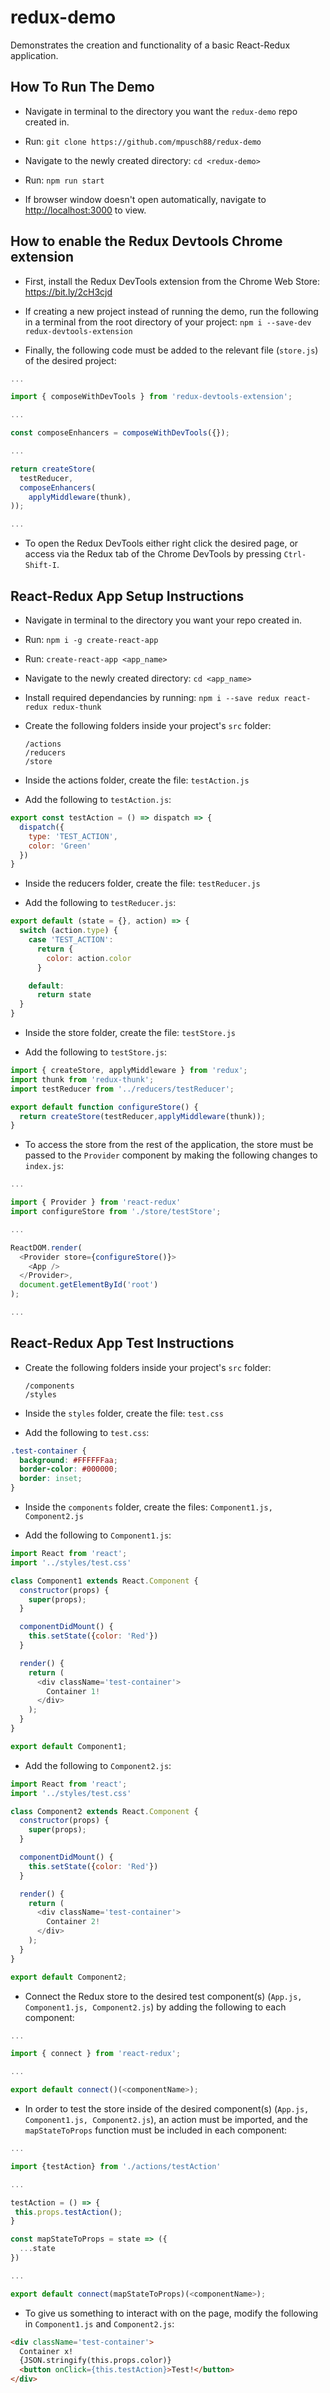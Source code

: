 # redux-demo

Demonstrates the creation and functionality of a basic React-Redux application.

## How To Run The Demo

- Navigate in terminal to the directory you want the `redux-demo` repo created in.

- Run: `git clone https://github.com/mpusch88/redux-demo`

- Navigate to the newly created directory: `cd <redux-demo>`

- Run: `npm run start`

- If browser window doesn't open automatically, navigate to <http://localhost:3000> to view.

## How to enable the Redux Devtools Chrome extension

- First, install the Redux DevTools extension from the Chrome Web Store:
  <https://bit.ly/2cH3cjd>

- If creating a new project instead of running the demo, run the following in a terminal
  from the root directory of your project: `npm i --save-dev redux-devtools-extension`

- Finally, the following code must be added to the relevant file (`store.js`) of the
  desired project:

```javascript
...

import { composeWithDevTools } from 'redux-devtools-extension';

...

const composeEnhancers = composeWithDevTools({});

...

return createStore(
  testReducer,
  composeEnhancers(
    applyMiddleware(thunk),
));

...
```

- To open the Redux DevTools either right click the desired page, or access via the Redux
  tab of the Chrome DevTools by pressing `Ctrl-Shift-I`.

## React-Redux App Setup Instructions

- Navigate in terminal to the directory you want your repo created in.

- Run: `npm i -g create-react-app`

- Run: `create-react-app <app_name>`

- Navigate to the newly created directory: `cd <app_name>`

- Install required dependancies by running: `npm i --save redux react-redux redux-thunk`

- Create the following folders inside your project's `src` folder:

      /actions
      /reducers
      /store

- Inside the actions folder, create the file: `testAction.js`

- Add the following to `testAction.js`:

```javascript
export const testAction = () => dispatch => {
  dispatch({
    type: 'TEST_ACTION',
    color: 'Green'
  })
}
```

- Inside the reducers folder, create the file: `testReducer.js`

- Add the following to `testReducer.js`:

```javascript
export default (state = {}, action) => {
  switch (action.type) {
    case 'TEST_ACTION':
      return {
        color: action.color
      }

    default:
      return state
  }
}
```

- Inside the store folder, create the file: `testStore.js`

- Add the following to `testStore.js`:

```javascript
import { createStore, applyMiddleware } from 'redux';
import thunk from 'redux-thunk';
import testReducer from '../reducers/testReducer';

export default function configureStore() {
  return createStore(testReducer,applyMiddleware(thunk));
}
```

- To access the store from the rest of the application, the store must be passed to the
  `Provider` component by making the following changes to `index.js`:

```javascript
...

import { Provider } from 'react-redux'
import configureStore from './store/testStore';

...

ReactDOM.render(
  <Provider store={configureStore()}>
    <App />
  </Provider>,
  document.getElementById('root')
);

...
```

## React-Redux App Test Instructions

- Create the following folders inside your project's `src` folder:

      /components
      /styles

- Inside the `styles` folder, create the file: `test.css`

- Add the following to `test.css`:

```css
.test-container {
  background: #FFFFFFaa;
  border-color: #000000;
  border: inset;
}
```

- Inside the `components` folder, create the files: `Component1.js, Component2.js`

- Add the following to `Component1.js`:

```javascript
import React from 'react';
import '../styles/test.css'

class Component1 extends React.Component {
  constructor(props) {
    super(props);
  }

  componentDidMount() {
    this.setState({color: 'Red'})
  }

  render() {
    return (
      <div className='test-container'>
        Container 1!
      </div>
    );
  }
}

export default Component1;
```

- Add the following to `Component2.js`:

```javascript
import React from 'react';
import '../styles/test.css'

class Component2 extends React.Component {
  constructor(props) {
    super(props);
  }

  componentDidMount() {
    this.setState({color: 'Red'})
  }

  render() {
    return (
      <div className='test-container'>
        Container 2!
      </div>
    );
  }
}

export default Component2;
```

- Connect the Redux store to the desired test component(s)
  (`App.js, Component1.js, Component2.js`) by adding the following to each component:

```javascript
...

import { connect } from 'react-redux';

...

export default connect()(<componentName>);
```

- In order to test the store inside of the desired component(s) (`App.js, Component1.js, Component2.js`), an action must be imported, and the `mapStateToProps` function must be included in each component:

```javascript
...

import {testAction} from './actions/testAction'

...

testAction = () => {
 this.props.testAction();
}

const mapStateToProps = state => ({
  ...state
})

...

export default connect(mapStateToProps)(<componentName>);
```

- To give us something to interact with on the page, modify the following in
  `Component1.js` and `Component2.js`:

```html
<div className='test-container'>
  Container x!
  {JSON.stringify(this.props.color)}
  <button onClick={this.testAction}>Test!</button>
</div>
```
